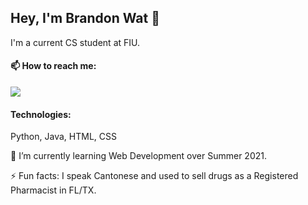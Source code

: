 ## Hey, I'm Brandon Wat 👋

I'm a current CS student at FIU.

#### 📫 How to reach me:

<img src="{https://img.shields.io/badge/LinkedIn-0077B5?style=for-the-badge&logo=linkedin&logoColor=white}" />

#### Technologies:

Python, Java, HTML, CSS

🌱 I’m currently learning Web Development over Summer 2021.

⚡ Fun facts: I speak Cantonese and used to sell drugs as a Registered Pharmacist in FL/TX.
<!--
**bs-wat/bs-wat** is a ✨ _special_ ✨ repository because its `README.md` (this file) appears on your GitHub profile.

Here are some ideas to get you started:

- 🔭 I’m currently working on ...
- 🌱 I’m currently learning ...
- 👯 I’m looking to collaborate on ...
- 🤔 I’m looking for help with ...
- 💬 Ask me about ...
- 📫 How to reach me: ...
- 😄 Pronouns: ...
- ⚡ Fun fact: ...
-->
